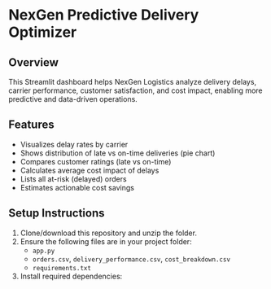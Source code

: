 # NexGen Predictive Delivery Optimizer

## Overview
This Streamlit dashboard helps NexGen Logistics analyze delivery delays, carrier performance, customer satisfaction, and cost impact, enabling more predictive and data-driven operations.

## Features
- Visualizes delay rates by carrier
- Shows distribution of late vs on-time deliveries (pie chart)
- Compares customer ratings (late vs on-time)
- Calculates average cost impact of delays
- Lists all at-risk (delayed) orders
- Estimates actionable cost savings

## Setup Instructions
1. Clone/download this repository and unzip the folder.
2. Ensure the following files are in your project folder:
   - `app.py`
   - `orders.csv`, `delivery_performance.csv`, `cost_breakdown.csv`
   - `requirements.txt`
3. Install required dependencies:
